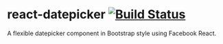 # react-datepicker [![Build Status](https://travis-ci.org/WJsjtu/react-datepicker.svg?branch=master)](https://travis-ci.org/WJsjtu/react-datepicker)
A flexible datepicker component in Bootstrap style using Facebook React.
